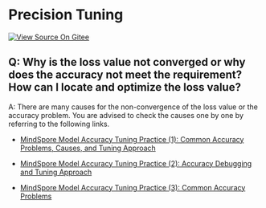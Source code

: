# Precision Tuning

[![View Source On Gitee](https://mindspore-website.obs.cn-north-4.myhuaweicloud.com/website-images/r2.6.0rc1/resource/_static/logo_source_en.svg)](https://gitee.com/mindspore/docs/blob/r2.6.0rc1/docs/mindspore/source_en/faq/precision_tuning.md)

## Q: Why is the loss value not converged or why does the accuracy not meet the requirement? How can I locate and optimize the loss value?

A: There are many causes for the non-convergence of the loss value or the accuracy problem. You are advised to check the causes one by one by referring to the following links.

- [MindSpore Model Accuracy Tuning Practice (1): Common Accuracy Problems, Causes, and Tuning Approach](https://www.hiascend.com/developer/blog/details/0215121673876901029)

- [MindSpore Model Accuracy Tuning Practice (2): Accuracy Debugging and Tuning Approach](https://www.hiascend.com/developer/blog/details/0235121941309178031)

- [MindSpore Model Accuracy Tuning Practice (3): Common Accuracy Problems](https://www.hiascend.com/developer/blog/details/0235121941523411032)
